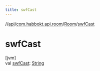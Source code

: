 ```yaml
---
title: swfCast
---
```

//[api](../../../index.html)/[com.habbokt.api.room](../index.html)/[Room](index.html)/[swfCast](swf-cast.html)



# swfCast



[jvm]\
val [swfCast](swf-cast.html): [String](https://kotlinlang.org/api/latest/jvm/stdlib/kotlin/-string/index.html)




